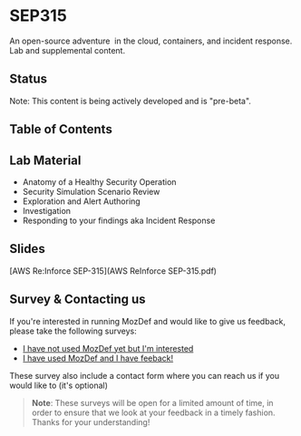 # SEP315 

An open-source adventure ​ in the cloud, containers, ​and incident response​.  Lab and supplemental content.

## Status

Note: This content is being actively developed and is "pre-beta".

## Table of Contents 

Lab Material
-----

* Anatomy of a Healthy Security Operation
* Security Simulation Scenario Review
* Exploration and Alert Authoring
* Investigation
* Responding to your findings aka Incident Response


## Slides

[AWS Re:Inforce SEP-315](AWS ReInforce SEP-315.pdf)

## Survey & Contacting us

If you're interested in running MozDef and would like to give us feedback, please take the following surveys:

- [I have not used MozDef yet but I'm interested](https://www.surveygizmo.com/s3/5040959/fdd6121c7d32)
- [I have used MozDef and I have feeback!](https://www.surveygizmo.com/s3/5040962/7a801108021b)

These survey also include a contact form where you can reach us if you would like to (it's optional)

> **Note**: These surveys will be open for a limited amount of time, in order to ensure that we look at your feedback in
> a timely fashion. Thanks for your understanding!
